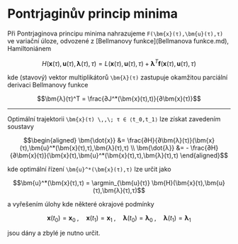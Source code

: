 Pontrjaginův princip minima
===========================

Při Pontrjaginova principu minima nahrazujeme ``F(\bm{x}(τ),\bm{u}(τ),τ)`` ve variační úloze, odvozené z [Bellmanovy funkce](Bellmanova funkce.md), Hamiltoniánem
```math
H(\bm{x}(τ),\bm{u}(τ),\bm{λ}(τ),τ) = L(\bm{x}(τ),\bm{u}(τ),τ) + \bm{\lambda}^T \bm{f}(\bm{x}(τ),\bm{u}(τ),τ)
```
kde (stavový) vektor multiplikátorů ``\bm{λ}(τ)`` zastupuje okamžitou parciální derivaci Bellmanovy funkce
```math
\bm{λ}(τ)^T = \frac{∂J^*(\bm{x}(τ),t)}{∂\bm{x}(τ)}
```

---
Optimální trajektorii ``\bm{x}(τ) \,,\; τ ∈ ⟨t_0,t_1⟩`` lze získat zavedením soustavy
```math
\begin{aligned}
	\bm{\dot{x}} &= \frac{∂H}{∂\bm{λ}(τ)}(\bm{x}(τ),\bm{u}^*(\bm{x}(τ),τ),\bm{λ}(τ),τ) \\
	\bm{\dot{λ}} &= - \frac{∂H}{∂\bm{x}(τ)}(\bm{x}(τ),\bm{u}^*(\bm{x}(τ),τ),\bm{λ}(τ),τ)
\end{aligned}
```
kde optimální řízení ``\bm{u}^*(\bm{x}(τ),τ)`` lze určit jako
```math
\bm{u}^*(\bm{x}(τ),τ) = \argmin_{\bm{u}(τ)} \bm{H}(\bm{x}(τ),\bm{u}(τ),\bm{λ}(τ),τ)
```

a vyřešením úlohy kde některé okrajové podmínky
```math
\bm{x}(t_0) = \bm{x}_0
\;,\quad 
\bm{x}(t_1) = \bm{x}_1
\;,\quad 
\bm{λ}(t_0) = \bm{λ}_0
\;,\quad
\bm{λ}(t_1) = \bm{λ}_1
```
jsou dány a zbylé je nutno určit.